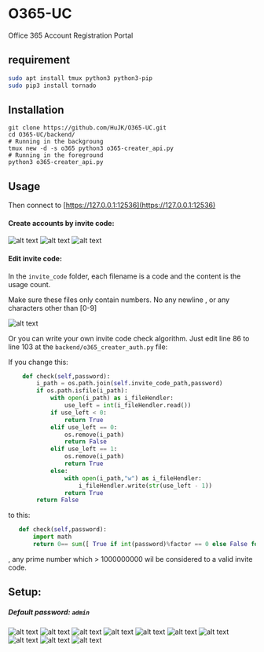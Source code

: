 # O365-UC
Office 365 Account Registration Portal

## requirement
```bash
sudo apt install tmux python3 python3-pip
sudo pip3 install tornado
```

## Installation
```
git clone https://github.com/HuJK/O365-UC.git
cd O365-UC/backend/
# Running in the backgroung
tmux new -d -s o365 python3 o365-creater_api.py
# Running in the foreground
python3 o365-creater_api.py
```

## Usage

Then connect to [https://127.0.0.1:12536](https://127.0.0.1:12536) 

#### Create accounts by invite code:

![alt text](https://raw.githubusercontent.com/HuJK/O365-UC/master/Screenshots/14.PNG)
![alt text](https://raw.githubusercontent.com/HuJK/O365-UC/master/Screenshots/12.PNG)
![alt text](https://raw.githubusercontent.com/HuJK/O365-UC/master/Screenshots/13.PNG)

#### Edit invite code:

In the ```invite_code``` folder, each filename is a code and the content is the usage count.

Make sure these files only contain numbers. No any newline , or any characters other than [0-9]

![alt text](https://raw.githubusercontent.com/HuJK/O365-UC/master/Screenshots/15.PNG)

Or you can write your own invite code check algorithm. Just edit line 86 to line 103 at the ```backend/o365_creater_auth.py``` file:

If you change this:
```python
    def check(self,password):
        i_path = os.path.join(self.invite_code_path,password)
        if os.path.isfile(i_path):
            with open(i_path) as i_fileHendler:
                use_left = int(i_fileHendler.read())
            if use_left < 0:
                return True
            elif use_left == 0:
                os.remove(i_path)
                return False
            elif use_left == 1:
                os.remove(i_path)
                return True
            else:
                with open(i_path,"w") as i_fileHendler:
                    i_fileHendler.write(str(use_left - 1))
                return True
        return False
  ```
  
 to this:
 ```python
    def check(self,password):
        import math
        return 0== sum([ True if int(password)%factor == 0 else False for factor in ( [2] + list(range(3,int(math.sqrt(int(password))),2) )) ]) and int(password) > 1000000000
  ```
  , any prime number which > 1000000000 wil be considered to a valid invite code.
  
 ## Setup:
 
 ##### Default password: ```admin```

![alt text](https://raw.githubusercontent.com/HuJK/O365-UC/master/Screenshots/01.PNG)
![alt text](https://raw.githubusercontent.com/HuJK/O365-UC/master/Screenshots/02.PNG)
![alt text](https://raw.githubusercontent.com/HuJK/O365-UC/master/Screenshots/03.PNG)
![alt text](https://raw.githubusercontent.com/HuJK/O365-UC/master/Screenshots/04.PNG)
![alt text](https://raw.githubusercontent.com/HuJK/O365-UC/master/Screenshots/05.PNG)
![alt text](https://raw.githubusercontent.com/HuJK/O365-UC/master/Screenshots/06.PNG)
![alt text](https://raw.githubusercontent.com/HuJK/O365-UC/master/Screenshots/07.PNG)
![alt text](https://raw.githubusercontent.com/HuJK/O365-UC/master/Screenshots/08.PNG)
![alt text](https://raw.githubusercontent.com/HuJK/O365-UC/master/Screenshots/09.PNG)
![alt text](https://raw.githubusercontent.com/HuJK/O365-UC/master/Screenshots/10.PNG)
